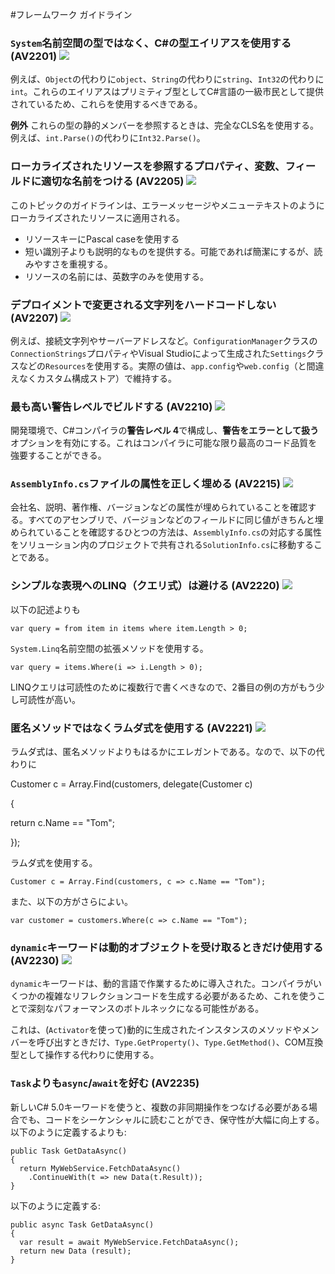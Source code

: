 <!--
NOTE: Requires Markdown Extra. See http://michelf.ca/projects/php-markdown/extra/
 --> 

#フレームワーク ガイドライン

### `System`名前空間の型ではなく、C#の型エイリアスを使用する (AV2201) ![](images/1.png)

例えば、`Object`の代わりに`object`、`String`の代わりに`string`、`Int32`の代わりに`int`。これらのエイリアスはプリミティブ型としてC#言語の一級市民として提供されているため、これらを使用するべきである。

**例外** これらの型の静的メンバーを参照するときは、完全なCLS名を使用する。例えば、`int.Parse()`の代わりに`Int32.Parse()`。

### ローカライズされたリソースを参照するプロパティ、変数、フィールドに適切な名前をつける (AV2205) ![](images/3.png)

このトピックのガイドラインは、エラーメッセージやメニューテキストのようにローカライズされたリソースに適用される。

- リソースキーにPascal caseを使用する
- 短い識別子よりも説明的なものを提供する。可能であれば簡潔にするが、読みやすさを重視する。
- リソースの名前には、英数字のみを使用する。

### デプロイメントで変更される文字列をハードコードしない (AV2207) ![](images/3.png)

例えば、接続文字列やサーバーアドレスなど。`ConfigurationManager`クラスの`ConnectionStrings`プロパティやVisual Studioによって生成された`Settings`クラスなどの`Resources`を使用する。実際の値は、`app.config`や`web.config`（と間違えなくカスタム構成ストア）で維持する。

### 最も高い警告レベルでビルドする (AV2210) ![](images/1.png)

開発環境で、C#コンパイラの**警告レベル 4**で構成し、**警告をエラーとして扱う**オプションを有効にする。これはコンパイラに可能な限り最高のコード品質を強要することができる。

### `AssemblyInfo.cs`ファイルの属性を正しく埋める  (AV2215) ![](images/3.png)

会社名、説明、著作権、バージョンなどの属性が埋められていることを確認する。すべてのアセンブリで、バージョンなどのフィールドに同じ値がきちんと埋められていることを確認するひとつの方法は、`AssemblyInfo.cs`の対応する属性をソリューション内のプロジェクトで共有される`SolutionInfo.cs`に移動することである。

### シンプルな表現へのLINQ（クエリ式）は避ける (AV2220) ![](images/3.png)

以下の記述よりも

	var query = from item in items where item.Length > 0;

`System.Linq`名前空間の拡張メソッドを使用する。

	var query = items.Where(i => i.Length > 0);

LINQクエリは可読性のために複数行で書くべきなので、2番目の例の方がもう少し可読性が高い。

### 匿名メソッドではなくラムダ式を使用する (AV2221) ![](images/?.png)

ラムダ式は、匿名メソッドよりもはるかにエレガントである。なので、以下の代わりに

Customer c = Array.Find(customers, delegate(Customer c)

{

return c.Name == "Tom";

});

ラムダ式を使用する。

	Customer c = Array.Find(customers, c => c.Name == "Tom");

また、以下の方がさらによい。

	var customer = customers.Where(c => c.Name == "Tom");

### `dynamic`キーワードは動的オブジェクトを受け取るときだけ使用する  (AV2230) ![](images/1.png)

`dynamic`キーワードは、動的言語で作業するために導入された。コンパイラがいくつかの複雑なリフレクションコードを生成する必要があるため、これを使うことで深刻なパフォーマンスのボトルネックになる可能性がある。

これは、(`Activator`を使って)動的に生成されたインスタンスのメソッドやメンバーを呼び出すときだけ、`Type.GetProperty()`、`Type.GetMethod()`、COM互換型として操作する代わりに使用する。

### `Task`よりも`async`/`await`を好む (AV2235)

新しいC# 5.0キーワードを使うと、複数の非同期操作をつなげる必要がある場合でも、コードをシーケンシャルに読むことができ、保守性が大幅に向上する。
以下のように定義するよりも:

	public Task GetDataAsync()
	{
	  return MyWebService.FetchDataAsync()
	    .ContinueWith(t => new Data(t.Result));
	}

以下のように定義する:

	public async Task GetDataAsync()
	{
	  var result = await MyWebService.FetchDataAsync();
	  return new Data (result);
	}
